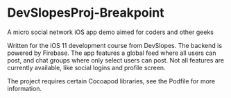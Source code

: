 # DevSlopesProj-Breakpoint
A micro social network iOS app demo aimed for coders and other geeks

Written for the iOS 11 development course from DevSlopes. The backend is powered by Firebase. The app features a global feed where all users can post, and chat groups where only select users can post. Not all features are currently available, like social logins and profile screen.

The project requires certain Cocoapod libraries, see the Podfile for more information.
